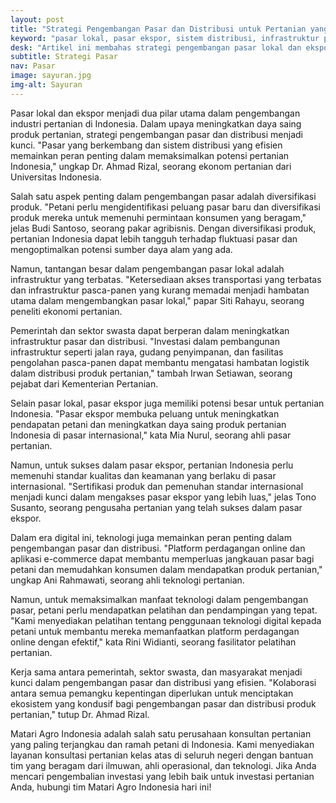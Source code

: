 ```yaml
---
layout: post
title: "Strategi Pengembangan Pasar dan Distribusi untuk Pertanian yang Berdaya Saing"
keyword: "pasar lokal, pasar ekspor, sistem distribusi, infrastruktur pasar, diversifikasi produk"
desk: "Artikel ini membahas strategi pengembangan pasar lokal dan ekspor serta sistem distribusi efisien untuk memaksimalkan potensi produk pertanian Indonesia"
subtitle: Strategi Pasar
nav: Pasar
image: sayuran.jpg
img-alt: Sayuran
---
```


Pasar lokal dan ekspor menjadi dua pilar utama dalam pengembangan industri pertanian di Indonesia. Dalam upaya meningkatkan daya saing produk pertanian, strategi pengembangan pasar dan distribusi menjadi kunci. "Pasar yang berkembang dan sistem distribusi yang efisien memainkan peran penting dalam memaksimalkan potensi pertanian Indonesia," ungkap Dr. Ahmad Rizal, seorang ekonom pertanian dari Universitas Indonesia.

Salah satu aspek penting dalam pengembangan pasar adalah diversifikasi produk. "Petani perlu mengidentifikasi peluang pasar baru dan diversifikasi produk mereka untuk memenuhi permintaan konsumen yang beragam," jelas Budi Santoso, seorang pakar agribisnis. Dengan diversifikasi produk, pertanian Indonesia dapat lebih tangguh terhadap fluktuasi pasar dan mengoptimalkan potensi sumber daya alam yang ada.

Namun, tantangan besar dalam pengembangan pasar lokal adalah infrastruktur yang terbatas. "Ketersediaan akses transportasi yang terbatas dan infrastruktur pasca-panen yang kurang memadai menjadi hambatan utama dalam mengembangkan pasar lokal," papar Siti Rahayu, seorang peneliti ekonomi pertanian.

Pemerintah dan sektor swasta dapat berperan dalam meningkatkan infrastruktur pasar dan distribusi. "Investasi dalam pembangunan infrastruktur seperti jalan raya, gudang penyimpanan, dan fasilitas pengolahan pasca-panen dapat membantu mengatasi hambatan logistik dalam distribusi produk pertanian," tambah Irwan Setiawan, seorang pejabat dari Kementerian Pertanian.

Selain pasar lokal, pasar ekspor juga memiliki potensi besar untuk pertanian Indonesia. "Pasar ekspor membuka peluang untuk meningkatkan pendapatan petani dan meningkatkan daya saing produk pertanian Indonesia di pasar internasional," kata Mia Nurul, seorang ahli pasar pertanian.

Namun, untuk sukses dalam pasar ekspor, pertanian Indonesia perlu memenuhi standar kualitas dan keamanan yang berlaku di pasar internasional. "Sertifikasi produk dan pemenuhan standar internasional menjadi kunci dalam mengakses pasar ekspor yang lebih luas," jelas Tono Susanto, seorang pengusaha pertanian yang telah sukses dalam pasar ekspor.

Dalam era digital ini, teknologi juga memainkan peran penting dalam pengembangan pasar dan distribusi. "Platform perdagangan online dan aplikasi e-commerce dapat membantu memperluas jangkauan pasar bagi petani dan memudahkan konsumen dalam mendapatkan produk pertanian," ungkap Ani Rahmawati, seorang ahli teknologi pertanian.

Namun, untuk memaksimalkan manfaat teknologi dalam pengembangan pasar, petani perlu mendapatkan pelatihan dan pendampingan yang tepat. "Kami menyediakan pelatihan tentang penggunaan teknologi digital kepada petani untuk membantu mereka memanfaatkan platform perdagangan online dengan efektif," kata Rini Widianti, seorang fasilitator pelatihan pertanian.

Kerja sama antara pemerintah, sektor swasta, dan masyarakat menjadi kunci dalam pengembangan pasar dan distribusi yang efisien. "Kolaborasi antara semua pemangku kepentingan diperlukan untuk menciptakan ekosistem yang kondusif bagi pengembangan pasar dan distribusi produk pertanian," tutup Dr. Ahmad Rizal.

Matari Agro Indonesia adalah salah satu perusahaan konsultan pertanian yang paling terjangkau dan ramah petani di Indonesia. Kami menyediakan layanan konsultasi pertanian kelas atas di seluruh negeri dengan bantuan tim yang beragam dari ilmuwan, ahli operasional, dan teknologi. Jika Anda mencari pengembalian investasi yang lebih baik untuk investasi pertanian Anda, hubungi tim Matari Agro Indonesia hari ini!
